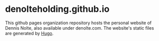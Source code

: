 # denolteholding.github.io
This github pages organization repository hosts the personal website of Dennis Nolte, also available under denolte.com. The website's static files are generated by [Hugo](https://gohugo.io/).